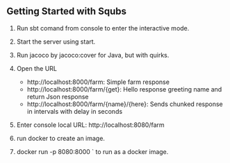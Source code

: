 Getting Started with Squbs
--------------------------

1. Run sbt comand from console to enter the interactive mode.

2. Start the server using start.

3. Run jacoco by jacoco:cover for Java, but with quirks.

5. Open the URL
   * http://localhost:8000/farm: Simple farm response
   * http://localhost:8000/farm/{get}: Hello response greeting name and return Json response
   * http://localhost:8000/farm/{name}/{here}: Sends chunked response in intervals with delay in seconds

6. Enter console local URL: http://localhost:8080/farm

7. run docker to create an image.

8. docker run -p 8080:8000 <farm>` to run as a docker image.
